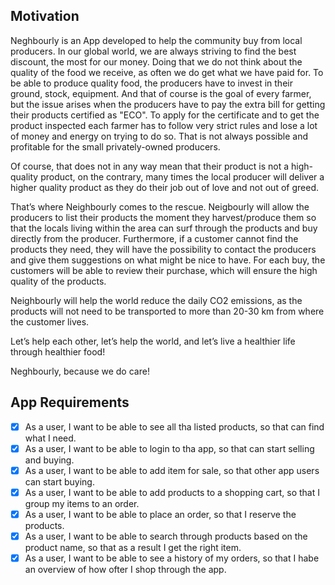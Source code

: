 ## Motivation
Neghbourly is an App developed to help the community buy from local producers. In our global world, we are always striving to find the best discount, the most for our money.
Doing that we do not think about the quality of the food we receive, as often we do get what we have paid for. To be able to produce quality food, the producers have to invest in their ground, stock, equipment. And that of course is the goal of every farmer, but the issue arises when the producers have to pay the extra bill for getting their products certified as "ECO". To apply for the certificate and to get the product inspected each farmer has to follow very strict rules and lose a lot of money and energy on trying to do so. That is not always possible and profitable for the small privately-owned producers. 

Of course, that does not in any way mean that their product is not a high-quality product, on the contrary, many times the local producer will deliver a higher quality product as they do their job out of love and not out of greed.

That’s where Neighbourly comes to the rescue. Neigbourly will allow the producers to list their products the moment they harvest/produce them so that the locals living within the area can surf through the products and buy directly from the producer. Furthermore, if a customer cannot find the products they need, they will have the possibility to contact the producers and give them suggestions on what might be nice to have. For each buy, the customers will be able to review their purchase, which will ensure the high quality of the products. 

Neighbourly will help the world reduce the daily CO2 emissions, as the products will not need to be transported to more than 20-30 km from where the customer lives. 

Let’s help each other, let’s help the world, and let’s live a healthier life through healthier food!

Neghbourly, because we do care!

## App Requirements
- [x] As a user, I want to be able to see all tha listed products, so that can find what I need.
- [x] As a user, I want to be able to login to tha app, so that can start selling and buying.
- [x] As a user, I want to be able to add item for sale, so that other app users can start buying.
- [x] As a user, I want to be able to add products to a shopping cart, so that I group my items to an order.
- [x] As a user, I want to be able to place an order, so that I reserve the products.
- [x] As a user, I want to be able to search through products based on the product name, so that as a result I get the right item.
- [x] As a user, I want to be able to see a history of my orders, so that I habe an overview of how ofter I shop through the app.
